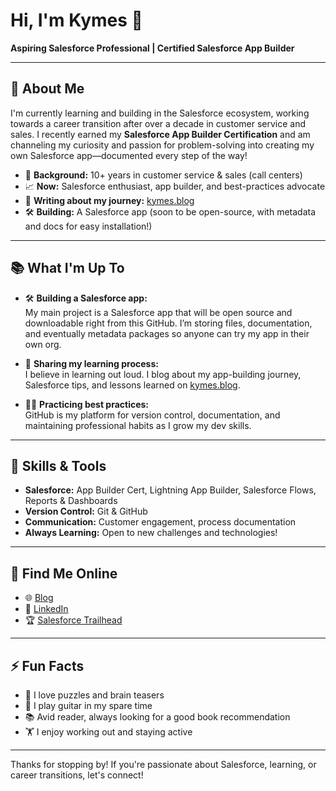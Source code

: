 # Hi, I'm Kymes 👋

**Aspiring Salesforce Professional | Certified Salesforce App Builder**

---

## 🚀 About Me

I'm currently learning and building in the Salesforce ecosystem, working towards a career transition after over a decade in customer service and sales. I recently earned my **Salesforce App Builder Certification** and am channeling my curiosity and passion for problem-solving into creating my own Salesforce app—documented every step of the way!

- 💼 **Background:** 10+ years in customer service & sales (call centers)
- 📈 **Now:** Salesforce enthusiast, app builder, and best-practices advocate
- 📝 **Writing about my journey:** [kymes.blog](https://kymes.blog)
- 🛠️ **Building:** A Salesforce app (soon to be open-source, with metadata and docs for easy installation!)

---

## 📚 What I'm Up To

- 🛠 **Building a Salesforce app:**  
  My main project is a Salesforce app that will be open source and downloadable right from this GitHub. I’m storing files, documentation, and eventually metadata packages so anyone can try my app in their own org.

- 📝 **Sharing my learning process:**  
  I believe in learning out loud. I blog about my app-building journey, Salesforce tips, and lessons learned on [kymes.blog](https://kymes.blog).

- 👩‍💻 **Practicing best practices:**  
  GitHub is my platform for version control, documentation, and maintaining professional habits as I grow my dev skills.

---

## 🌱 Skills & Tools

- **Salesforce:** App Builder Cert, Lightning App Builder, Salesforce Flows, Reports & Dashboards
- **Version Control:** Git & GitHub
- **Communication:** Customer engagement, process documentation
- **Always Learning:** Open to new challenges and technologies!

---

## 🔗 Find Me Online

- 🌐 [Blog](https://kymes.blog)
- 💼 [LinkedIn](https://www.linkedin.com/in/kymes-bennett)
- 🏆 [Salesforce Trailhead](https://www.salesforce.com/trailblazer/kbennett3)

---

## ⚡ Fun Facts

- 🧩 I love puzzles and brain teasers
- 🎸 I play guitar in my spare time
- 📚 Avid reader, always looking for a good book recommendation
- 🏋️ I enjoy working out and staying active

---

Thanks for stopping by! If you're passionate about Salesforce, learning, or career transitions, let's connect!

